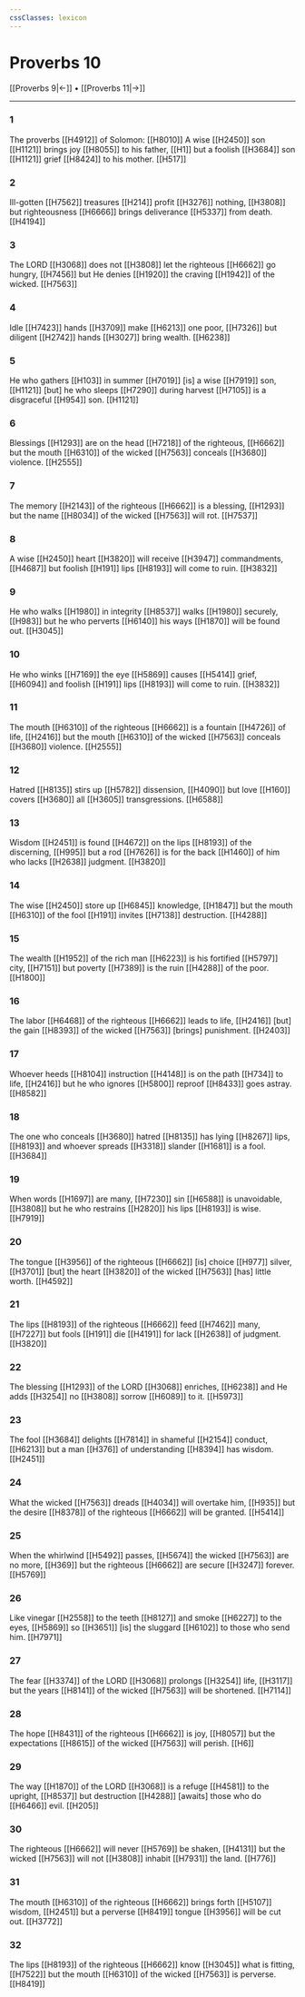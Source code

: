 ```yaml
---
cssClasses: lexicon
---
```


# Proverbs 10

[[Proverbs 9|←]] • [[Proverbs 11|→]]

---

### 1
The proverbs [[H4912]] of Solomon: [[H8010]] A wise [[H2450]] son [[H1121]] brings joy [[H8055]] to his father, [[H1]] but a foolish [[H3684]] son [[H1121]] grief [[H8424]] to his mother. [[H517]]

### 2
Ill-gotten [[H7562]] treasures [[H214]] profit [[H3276]] nothing, [[H3808]] but righteousness [[H6666]] brings deliverance [[H5337]] from death. [[H4194]]

### 3
The LORD [[H3068]] does not [[H3808]] let the righteous [[H6662]] go hungry, [[H7456]] but He denies [[H1920]] the craving [[H1942]] of the wicked. [[H7563]]

### 4
Idle [[H7423]] hands [[H3709]] make [[H6213]] one poor, [[H7326]] but diligent [[H2742]] hands [[H3027]] bring wealth. [[H6238]]

### 5
He who gathers [[H103]] in summer [[H7019]] [is] a wise [[H7919]] son, [[H1121]] [but] he who sleeps [[H7290]] during harvest [[H7105]] is a disgraceful [[H954]] son. [[H1121]]

### 6
Blessings [[H1293]] are on the head [[H7218]] of the righteous, [[H6662]] but the mouth [[H6310]] of the wicked [[H7563]] conceals [[H3680]] violence. [[H2555]]

### 7
The memory [[H2143]] of the righteous [[H6662]] is a blessing, [[H1293]] but the name [[H8034]] of the wicked [[H7563]] will rot. [[H7537]]

### 8
A wise [[H2450]] heart [[H3820]] will receive [[H3947]] commandments, [[H4687]] but foolish [[H191]] lips [[H8193]] will come to ruin. [[H3832]]

### 9
He who walks [[H1980]] in integrity [[H8537]] walks [[H1980]] securely, [[H983]] but he who perverts [[H6140]] his ways [[H1870]] will be found out. [[H3045]]

### 10
He who winks [[H7169]] the eye [[H5869]] causes [[H5414]] grief, [[H6094]] and foolish [[H191]] lips [[H8193]] will come to ruin. [[H3832]]

### 11
The mouth [[H6310]] of the righteous [[H6662]] is a fountain [[H4726]] of life, [[H2416]] but the mouth [[H6310]] of the wicked [[H7563]] conceals [[H3680]] violence. [[H2555]]

### 12
Hatred [[H8135]] stirs up [[H5782]] dissension, [[H4090]] but love [[H160]] covers [[H3680]] all [[H3605]] transgressions. [[H6588]]

### 13
Wisdom [[H2451]] is found [[H4672]] on the lips [[H8193]] of the discerning, [[H995]] but a rod [[H7626]] is for the back [[H1460]] of him who lacks [[H2638]] judgment. [[H3820]]

### 14
The wise [[H2450]] store up [[H6845]] knowledge, [[H1847]] but the mouth [[H6310]] of the fool [[H191]] invites [[H7138]] destruction. [[H4288]]

### 15
The wealth [[H1952]] of the rich man [[H6223]] is his fortified [[H5797]] city, [[H7151]] but poverty [[H7389]] is the ruin [[H4288]] of the poor. [[H1800]]

### 16
The labor [[H6468]] of the righteous [[H6662]] leads to life, [[H2416]] [but] the gain [[H8393]] of the wicked [[H7563]] [brings] punishment. [[H2403]]

### 17
Whoever heeds [[H8104]] instruction [[H4148]] is on the path [[H734]] to life, [[H2416]] but he who ignores [[H5800]] reproof [[H8433]] goes astray. [[H8582]]

### 18
The one who conceals [[H3680]] hatred [[H8135]] has lying [[H8267]] lips, [[H8193]] and whoever spreads [[H3318]] slander [[H1681]] is a fool. [[H3684]]

### 19
When words [[H1697]] are many, [[H7230]] sin [[H6588]] is unavoidable, [[H3808]] but he who restrains [[H2820]] his lips [[H8193]] is wise. [[H7919]]

### 20
The tongue [[H3956]] of the righteous [[H6662]] [is] choice [[H977]] silver, [[H3701]] [but] the heart [[H3820]] of the wicked [[H7563]] [has] little worth. [[H4592]]

### 21
The lips [[H8193]] of the righteous [[H6662]] feed [[H7462]] many, [[H7227]] but fools [[H191]] die [[H4191]] for lack [[H2638]] of judgment. [[H3820]]

### 22
The blessing [[H1293]] of the LORD [[H3068]] enriches, [[H6238]] and He adds [[H3254]] no [[H3808]] sorrow [[H6089]] to it. [[H5973]]

### 23
The fool [[H3684]] delights [[H7814]] in shameful [[H2154]] conduct, [[H6213]] but a man [[H376]] of understanding [[H8394]] has wisdom. [[H2451]]

### 24
What the wicked [[H7563]] dreads [[H4034]] will overtake him, [[H935]] but the desire [[H8378]] of the righteous [[H6662]] will be granted. [[H5414]]

### 25
When the whirlwind [[H5492]] passes, [[H5674]] the wicked [[H7563]] are no more, [[H369]] but the righteous [[H6662]] are secure [[H3247]] forever. [[H5769]]

### 26
Like vinegar [[H2558]] to the teeth [[H8127]] and smoke [[H6227]] to the eyes, [[H5869]] so [[H3651]] [is] the sluggard [[H6102]] to those who send him. [[H7971]]

### 27
The fear [[H3374]] of the LORD [[H3068]] prolongs [[H3254]] life, [[H3117]] but the years [[H8141]] of the wicked [[H7563]] will be shortened. [[H7114]]

### 28
The hope [[H8431]] of the righteous [[H6662]] is joy, [[H8057]] but the expectations [[H8615]] of the wicked [[H7563]] will perish. [[H6]]

### 29
The way [[H1870]] of the LORD [[H3068]] is a refuge [[H4581]] to the upright, [[H8537]] but destruction [[H4288]] [awaits] those who do [[H6466]] evil. [[H205]]

### 30
The righteous [[H6662]] will never [[H5769]] be shaken, [[H4131]] but the wicked [[H7563]] will not [[H3808]] inhabit [[H7931]] the land. [[H776]]

### 31
The mouth [[H6310]] of the righteous [[H6662]] brings forth [[H5107]] wisdom, [[H2451]] but a perverse [[H8419]] tongue [[H3956]] will be cut out. [[H3772]]

### 32
The lips [[H8193]] of the righteous [[H6662]] know [[H3045]] what is fitting, [[H7522]] but the mouth [[H6310]] of the wicked [[H7563]] is perverse. [[H8419]]

